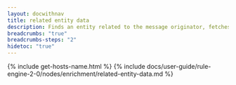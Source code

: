 ```yaml
---
layout: docwithnav
title: related entity data
description: Finds an entity related to the message originator, fetches its data (attributes, latest telemetry, or entity fields), and adds the results to the message data or metadata.
breadcrumbs: "true"
breadcrumbs-steps: "2"
hidetoc: "true"
---
```


{% include get-hosts-name.html %}
{% include docs/user-guide/rule-engine-2-0/nodes/enrichment/related-entity-data.md %}
